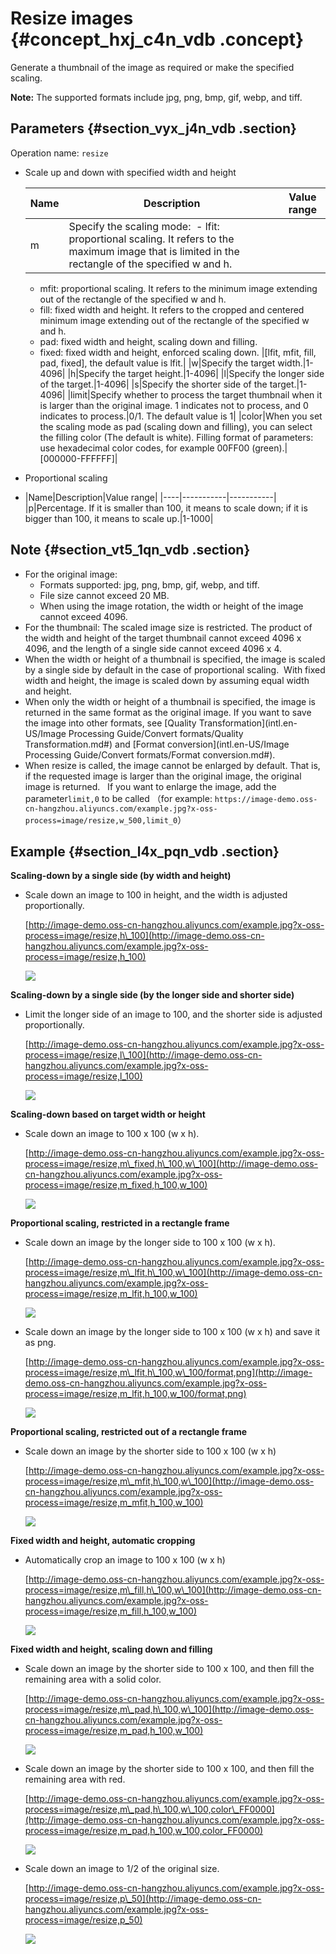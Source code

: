 # Resize images {#concept_hxj_c4n_vdb .concept}

Generate a thumbnail of the image as required or make the specified scaling.

**Note:** The supported formats include jpg, png, bmp, gif, webp, and tiff.

## Parameters {#section_vyx_j4n_vdb .section}

Operation name: `resize`

-   Scale up and down with specified width and height

    |Name|Description|Value range|
    |----|-----------|-----------|
    |m|Specify the scaling mode:     -   lfit: proportional scaling. It refers to the maximum image that is limited in the rectangle of the specified w and h.
    -   mfit: proportional scaling. It refers to the minimum image extending out of the rectangle of the specified w and h.
    -   fill: fixed width and height. It refers to the cropped and centered minimum image extending out of the rectangle of the specified w and h.
    -   pad: fixed width and height, scaling down and filling.
    -   fixed: fixed width and height, enforced scaling down.
|\[lfit, mfit, fill, pad, fixed\], the default value is lfit.|
    |w|Specify the target width.|1-4096|
    |h|Specify the target height.|1-4096|
    |l|Specify the longer side of the target.|1-4096|
    |s|Specify the shorter side of the target.|1-4096|
    |limit|Specify whether to process the target thumbnail when it is larger than the original image. 1 indicates not to process, and 0 indicates to process.|0/1. The default value is 1|
    |color|When you set the scaling mode as pad \(scaling down and filling\), you can select the filling color \(The default is white\). Filling format of parameters: use hexadecimal color codes, for example 00FF00 \(green\).|\[000000-FFFFFF\]|

-   Proportional scaling
-   |Name|Description|Value range|
|----|-----------|-----------|
|p|Percentage. If it is smaller than 100, it means to scale down; if it is bigger than 100, it means to scale up.|1-1000|


## Note {#section_vt5_1qn_vdb .section}

-   For the original image:
    -   Formats supported: jpg, png, bmp, gif, webp, and tiff.
    -   File size cannot exceed 20 MB.
    -   When using the image rotation, the width or height of the image cannot exceed 4096.
-   For the thumbnail: The scaled image size is restricted. The product of the width and height of the target thumbnail cannot exceed 4096 x 4096, and the length of a single side cannot exceed 4096 x 4.
-   When the width or height of a thumbnail is specified, the image is scaled by a single side by default in the case of proportional scaling.  With fixed width and height, the image is scaled down by assuming equal width and height.
-   When only the width or height of a thumbnail is specified, the image is returned in the same format as the original image. If you want to save the image into other formats, see [Quality Transformation](intl.en-US/Image Processing Guide/Convert formats/Quality Transformation.md#) and [Format conversion](intl.en-US/Image Processing Guide/Convert formats/Format conversion.md#).
-   When resize is called, the image cannot be enlarged by default. That is, if the requested image is larger than the original image, the original image is returned.   If you want to enlarge the image, add the parameter`limit,0` to be called （for example: `https://image-demo.oss-cn-hangzhou.aliyuncs.com/example.jpg?x-oss-process=image/resize,w_500,limit_0`）

## Example {#section_l4x_pqn_vdb .section}

**Scaling-down by a single side \(by width and height\)**

-   Scale down an image to 100 in height, and the width is adjusted proportionally.

    [http://image-demo.oss-cn-hangzhou.aliyuncs.com/example.jpg?x-oss-process=image/resize,h\_100](http://image-demo.oss-cn-hangzhou.aliyuncs.com/example.jpg?x-oss-process=image/resize,h_100)

    ![](http://static-aliyun-doc.oss-cn-hangzhou.aliyuncs.com/assets/img/4769/2414_en-US.jpg)


**Scaling-down by a single side \(by the longer side and shorter side\)**

-   Limit the longer side of an image to 100, and the shorter side is adjusted proportionally.

    [http://image-demo.oss-cn-hangzhou.aliyuncs.com/example.jpg?x-oss-process=image/resize,l\_100](http://image-demo.oss-cn-hangzhou.aliyuncs.com/example.jpg?x-oss-process=image/resize,l_100)

    ![](http://static-aliyun-doc.oss-cn-hangzhou.aliyuncs.com/assets/img/4769/2415_en-US.jpg)


**Scaling-down based on target width or height**

-   Scale down an image to 100 x 100 \(w x h\).

    [http://image-demo.oss-cn-hangzhou.aliyuncs.com/example.jpg?x-oss-process=image/resize,m\_fixed,h\_100,w\_100](http://image-demo.oss-cn-hangzhou.aliyuncs.com/example.jpg?x-oss-process=image/resize,m_fixed,h_100,w_100)

    ![](http://static-aliyun-doc.oss-cn-hangzhou.aliyuncs.com/assets/img/4769/2416_en-US.jpg)


**Proportional scaling, restricted in a rectangle frame**

-   Scale down an image by the longer side to 100 x 100 \(w x h\).

    [http://image-demo.oss-cn-hangzhou.aliyuncs.com/example.jpg?x-oss-process=image/resize,m\_lfit,h\_100,w\_100](http://image-demo.oss-cn-hangzhou.aliyuncs.com/example.jpg?x-oss-process=image/resize,m_lfit,h_100,w_100)

    ![](http://static-aliyun-doc.oss-cn-hangzhou.aliyuncs.com/assets/img/4769/2418_en-US.png)

-   Scale down an image by the longer side to 100 x 100 \(w x h\) and save it as png.

    [http://image-demo.oss-cn-hangzhou.aliyuncs.com/example.jpg?x-oss-process=image/resize,m\_lfit,h\_100,w\_100/format,png](http://image-demo.oss-cn-hangzhou.aliyuncs.com/example.jpg?x-oss-process=image/resize,m_lfit,h_100,w_100/format,png)

    ![](http://static-aliyun-doc.oss-cn-hangzhou.aliyuncs.com/assets/img/4769/2419_en-US.png)


**Proportional scaling, restricted out of a rectangle frame**

-   Scale down an image by the shorter side to 100 x 100 \(w x h\)

    [http://image-demo.oss-cn-hangzhou.aliyuncs.com/example.jpg?x-oss-process=image/resize,m\_mfit,h\_100,w\_100](http://image-demo.oss-cn-hangzhou.aliyuncs.com/example.jpg?x-oss-process=image/resize,m_mfit,h_100,w_100)

    ![](http://static-aliyun-doc.oss-cn-hangzhou.aliyuncs.com/assets/img/4769/2420_en-US.jpg)


**Fixed width and height, automatic cropping**

-   Automatically crop an image to 100 x 100 \(w x h\)

    [http://image-demo.oss-cn-hangzhou.aliyuncs.com/example.jpg?x-oss-process=image/resize,m\_fill,h\_100,w\_100](http://image-demo.oss-cn-hangzhou.aliyuncs.com/example.jpg?x-oss-process=image/resize,m_fill,h_100,w_100)

    ![](http://static-aliyun-doc.oss-cn-hangzhou.aliyuncs.com/assets/img/4769/2425_en-US.jpg)


**Fixed width and height, scaling down and filling**

-   Scale down an image by the shorter side to 100 x 100, and then fill the remaining area with a solid color.

    [http://image-demo.oss-cn-hangzhou.aliyuncs.com/example.jpg?x-oss-process=image/resize,m\_pad,h\_100,w\_100](http://image-demo.oss-cn-hangzhou.aliyuncs.com/example.jpg?x-oss-process=image/resize,m_pad,h_100,w_100)

    ![](http://static-aliyun-doc.oss-cn-hangzhou.aliyuncs.com/assets/img/4769/2421_en-US.jpg)

-   Scale down an image by the shorter side to 100 x 100, and then fill the remaining area with red.

    [http://image-demo.oss-cn-hangzhou.aliyuncs.com/example.jpg?x-oss-process=image/resize,m\_pad,h\_100,w\_100,color\_FF0000](http://image-demo.oss-cn-hangzhou.aliyuncs.com/example.jpg?x-oss-process=image/resize,m_pad,h_100,w_100,color_FF0000)

    ![](http://static-aliyun-doc.oss-cn-hangzhou.aliyuncs.com/assets/img/4769/2422_en-US.jpg)

-   Scale down an image to 1/2 of the original size.

    [http://image-demo.oss-cn-hangzhou.aliyuncs.com/example.jpg?x-oss-process=image/resize,p\_50](http://image-demo.oss-cn-hangzhou.aliyuncs.com/example.jpg?x-oss-process=image/resize,p_50)

    ![](http://static-aliyun-doc.oss-cn-hangzhou.aliyuncs.com/assets/img/4769/2423_en-US.jpg)


